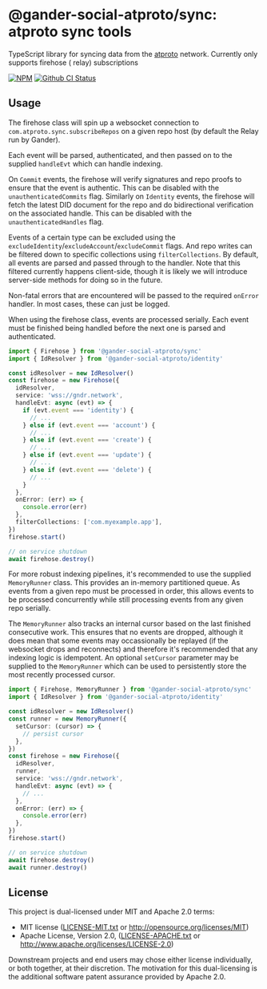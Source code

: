 # @gander-social-atproto/sync: atproto sync tools

TypeScript library for syncing data from the [atproto](https://atproto.com) network. Currently only supports firehose (
relay) subscriptions

[![NPM](https://img.shields.io/npm/v/@gander-social-atproto/sync)](https://www.npmjs.com/package/@gander-social-atproto/sync)
[![Github CI Status](https://github.com/bluesky-social/atproto/actions/workflows/repo.yaml/badge.svg)](https://github.com/bluesky-social/atproto/actions/workflows/repo.yaml)

## Usage

The firehose class will spin up a websocket connection to `com.atproto.sync.subscribeRepos` on a given repo host (by
default the Relay run by Gander).

Each event will be parsed, authenticated, and then passed on to the supplied `handleEvt` which can handle indexing.

On `Commit` events, the firehose will verify signatures and repo proofs to ensure that the event is authentic. This can
be disabled with the `unauthenticatedCommits` flag. Similarly on `Identity` events, the firehose will fetch the latest
DID document for the repo and do bidirectional verification on the associated handle. This can be disabled with the
`unauthenticatedHandles` flag.

Events of a certain type can be excluded using the `excludeIdentity`/`excludeAccount`/`excludeCommit` flags. And repo
writes can be filtered down to specific collections using `filterCollections`. By default, all events are parsed and
passed through to the handler. Note that this filtered currently happens client-side, though it is likely we will
introduce server-side methods for doing so in the future.

Non-fatal errors that are encountered will be passed to the required `onError` handler. In most cases, these can just be
logged.

When using the firehose class, events are processed serially. Each event must be finished being handled before the next
one is parsed and authenticated.

```ts
import { Firehose } from '@gander-social-atproto/sync'
import { IdResolver } from '@gander-social-atproto/identity'

const idResolver = new IdResolver()
const firehose = new Firehose({
  idResolver,
  service: 'wss://gndr.network',
  handleEvt: async (evt) => {
    if (evt.event === 'identity') {
      // ...
    } else if (evt.event === 'account') {
      // ...
    } else if (evt.event === 'create') {
      // ...
    } else if (evt.event === 'update') {
      // ...
    } else if (evt.event === 'delete') {
      // ...
    }
  },
  onError: (err) => {
    console.error(err)
  },
  filterCollections: ['com.myexample.app'],
})
firehose.start()

// on service shutdown
await firehose.destroy()
```

For more robust indexing pipelines, it's recommended to use the supplied `MemoryRunner` class. This provides an
in-memory partitioned queue. As events from a given repo must be processed in order, this allows events to be processed
concurrently while still processing events from any given repo serially.

The `MemoryRunner` also tracks an internal cursor based on the last finished consecutive work. This ensures that no
events are dropped, although it does mean that some events may occassionally be replayed (if the websocket drops and
reconnects) and therefore it's recommended that any indexing logic is idempotent. An optional `setCursor` parameter may
be supplied to the `MemoryRunner` which can be used to persistently store the most recently processed cursor.

```ts
import { Firehose, MemoryRunner } from '@gander-social-atproto/sync'
import { IdResolver } from '@gander-social-atproto/identity'

const idResolver = new IdResolver()
const runner = new MemoryRunner({
  setCursor: (cursor) => {
    // persist cursor
  },
})
const firehose = new Firehose({
  idResolver,
  runner,
  service: 'wss://gndr.network',
  handleEvt: async (evt) => {
    // ...
  },
  onError: (err) => {
    console.error(err)
  },
})
firehose.start()

// on service shutdown
await firehose.destroy()
await runner.destroy()
```

## License

This project is dual-licensed under MIT and Apache 2.0 terms:

- MIT license ([LICENSE-MIT.txt](https://github.com/bluesky-social/atproto/blob/main/LICENSE-MIT.txt)
  or http://opensource.org/licenses/MIT)
- Apache License, Version
  2.0, ([LICENSE-APACHE.txt](https://github.com/bluesky-social/atproto/blob/main/LICENSE-APACHE.txt)
  or http://www.apache.org/licenses/LICENSE-2.0)

Downstream projects and end users may chose either license individually, or both together, at their discretion. The
motivation for this dual-licensing is the additional software patent assurance provided by Apache 2.0.
